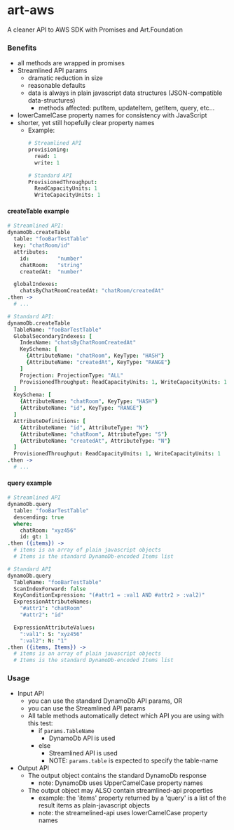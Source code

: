 # art-aws
A cleaner API to AWS SDK with Promises and Art.Foundation

### Benefits
* all methods are wrapped in promises
* Streamlined API params
  * dramatic reduction in size
  * reasonable defaults
  * data is always in plain javascript data structures (JSON-compatible data-structures)
    * methods affected: putItem, updateItem, getItem, query, etc...
* lowerCamelCase property names for consistency with JavaScript
* shorter, yet still hopefully clear property names
  * Example:
    ```coffeeScript
    # Streamlined API
    provisioning:
      read: 1
      write: 1

    # Standard API
    ProvisionedThroughput:
      ReadCapacityUnits: 1
      WriteCapacityUnits: 1
    ```

#### createTable example
```coffeescript
# Streamlined API:
dynamoDb.createTable
  table: "fooBarTestTable"
  key: "chatRoom/id"
  attributes:
    id:         "number"
    chatRoom:   "string"
    createdAt:  "number"

  globalIndexes:
    chatsByChatRoomCreatedAt: "chatRoom/createdAt"
.then ->
  # ...

# Standard API:
dynamoDb.createTable
  TableName: "fooBarTestTable"
  GlobalSecondaryIndexes: [
    IndexName: "chatsByChatRoomCreatedAt"
    KeySchema: [
      {AttributeName: "chatRoom", KeyType: "HASH"}
      {AttributeName: "createdAt", KeyType: "RANGE"}
    ]
    Projection: ProjectionType: "ALL"
    ProvisionedThroughput: ReadCapacityUnits: 1, WriteCapacityUnits: 1
  ]
  KeySchema: [
    {AttributeName: "chatRoom", KeyType: "HASH"}
    {AttributeName: "id", KeyType: "RANGE"}
  ]
  AttributeDefinitions: [
    {AttributeName: "id", AttributeType: "N"}
    {AttributeName: "chatRoom", AttributeType: "S"}
    {AttributeName: "createdAt", AttributeType: "N"}
  ]
  ProvisionedThroughput: ReadCapacityUnits: 1, WriteCapacityUnits: 1
.then ->
  # ...
```

#### query example
```coffeescript
# Streamlined API
dynamoDb.query
  table: "fooBarTestTable"
  descending: true
  where:
    chatRoom: "xyz456"
    id: gt: 1
.then ({items}) ->
  # items is an array of plain javascript objects
  # Items is the standard DynamoDb-encoded Items list

# Standard API
dynamoDb.query
  TableName: "fooBarTestTable"
  ScanIndexForward: false
  KeyConditionExpression: "(#attr1 = :val1 AND #attr2 > :val2)"
  ExpressionAttributeNames:
    "#attr1": "chatRoom"
    "#attr2": "id"

  ExpressionAttributeValues:
    ":val1": S: "xyz456"
    ":val2": N: "1"
.then ({items, Items}) ->
  # items is an array of plain javascript objects
  # Items is the standard DynamoDb-encoded Items list
```
### Usage
* Input API
  * you can use the standard DynamoDb API params, OR
  * you can use the Streamlined API params
  * All table methods automatically detect which API you are using with this test:
    * if `params.TableName`
      * DynamoDb API is used
    * else
      * Streamlined API is used
      * NOTE: `params.table` is expected to specify the table-name
* Output API
  * The output object contains the standard DynamoDb response
    * note: DynamoDb uses UpperCamelCase property names
  * The output object may ALSO contain streamlined-api properties
    * example: the 'items' property returned by a 'query' is a list of the result items as plain-javascript objects
    * note: the streamelined-api uses lowerCamelCase property names
